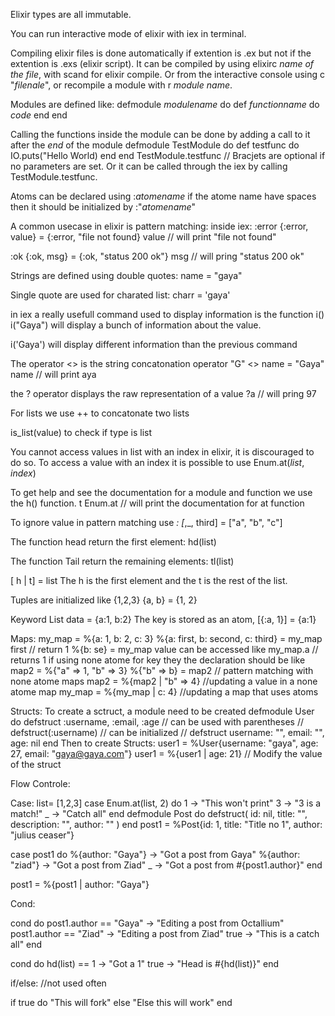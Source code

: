 Elixir types are all immutable.

You can run interactive mode of elixir with iex in terminal.

Compiling elixir files is done automatically if extention is .ex but not if the extention is .exs (elixir script).
It can be compiled by using elixirc *name of the file*, with scand for elixir compile. Or from the interactive console using c "*filenale*", or recompile a module with r *module name*.

Modules are defined like:
defmodule *modulename* do
    def *functionname* do
        *code*
    end
end

Calling the functions inside the module can be done by adding a call to it after the *end* of the module
defmodule TestModule do
    def testfunc do
        IO.puts("Hello World)
    end
end
TestModule.testfunc // Bracjets are optional if no parameters are set.
Or it can be called through the iex by calling TestModule.testfunc.



Atoms can be declared using :*atomename* if the atome name have spaces then it should be initialized by :"*atomename*"


A common usecase in elixir is pattern matching:
inside iex:
:error
{:error, value} = {:error, "file not found}
value // will print "file not found"

:ok
{:ok, msg} = {:ok, "status 200 ok"}
msg // will pring "status 200 ok"


Strings are defined using double quotes:
name = "gaya"

Single quote are used for charated list:
charr = 'gaya'

in iex a really usefull command used to display information is the function i()
i("Gaya") will display a bunch of information about the value.

i('Gaya') will display different information than the previous command

The operator <> is the string concatonation operator
"G" <> name = "Gaya"
name // will print aya

the ? operator displays the raw representation of a value
?a // will pring 97

For lists we use ++ to concatonate two lists

is_list(value) to check if type is list

You cannot access values in list with an index in elixir, it is discouraged to do so.
To access a value with an index it is possible to use Enum.at(*list*, *index*)

To get help and see the documentation for a module and function we use the h() function.
t Enum.at // will print the documentation for at function

To ignore value in pattern matching use _:
[_,_, third] = ["a", "b", "c"]

The function head return the first element:
hd(list)

The function Tail return the remaining elements:
tl(list)

[ h | t] = list
The h is the first element and the t is the rest of the list.

Tuples are initialized like {1,2,3} 
{a, b} = {1, 2}

Keyword List 
data =  {a:1, b:2}
The key is stored as an atom, [{:a, 1}] = {a:1}

Maps:
my_map = %{a: 1, b: 2, c: 3}
%{a: first, b: second, c: third} = my_map
first // return 1
%{b: se} = my_map
value can be accessed like my_map.a // returns 1
if using none atome for key they the declaration should be like 
map2 = %{"a" => 1, "b" => 3}
%{"b" => b} = map2 // pattern matching with none atome maps
map2 = %{map2 | "b" => 4} //updating a value in a none atome map
my_map = %{my_map | c: 4} //updating a map that uses atoms

Structs:
To create a sctruct, a module need to be created
defmodule User do
    defstruct :username, :email, :age
    // can be used with parentheses 
    // defstruct(:username)
    // can be initialized
    // defstruct username: "", email: "", age: nil
end
Then to create Structs:
user1 = %User{username: "gaya", age: 27, email: "gaya@gaya.com"}
user1 = %{user1 | age: 21} // Modify the value of the struct

Flow Controle:

Case:
list= [1,2,3]
case Enum.at(list, 2) do
    1 -> "This won't print"
    3 -> "3 is a match!"
    _ -> "Catch all"
end
defmodule Post do
    defstruct(
        id: nil,
        title: "",
        description: "",
        author: ""
        )
end
post1 = %Post{id: 1, title: "Title no 1", author: "julius ceaser"}

case post1 do
    %{author: "Gaya"} -> "Got a post from Gaya"
    %{author: "ziad"} -> "Got a post from Ziad"
    _ -> "Got a post from #{post1.author}"
end

post1 = %{post1 | author: "Gaya"}


Cond:

cond do
    post1.author == "Gaya" -> "Editing a post from Octallium"
    post1.author == "Ziad" -> "Editing a post from Ziad"
    true -> "This is a catch all"
end

cond do
    hd(list) == 1 -> "Got a 1"
    true -> "Head is #{hd(list)}"
end

if/else: //not used often

if true do
    "This will fork"
else
    "Else this will work"
end

